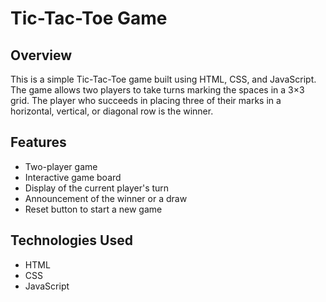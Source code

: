 # Tic-Tac-Toe Game

## Overview

This is a simple Tic-Tac-Toe game built using HTML, CSS, and JavaScript. The game allows two players to take turns marking the spaces in a 3×3 grid. The player who succeeds in placing three of their marks in a horizontal, vertical, or diagonal row is the winner.

## Features

- Two-player game
- Interactive game board
- Display of the current player's turn
- Announcement of the winner or a draw
- Reset button to start a new game

## Technologies Used

- HTML
- CSS
- JavaScript
